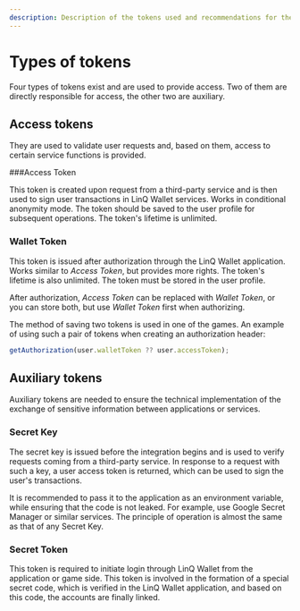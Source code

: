 ```yaml
---
description: Description of the tokens used and recommendations for their use
---
```


# Types of tokens

Four types of tokens exist and are used to provide access. Two of them are directly responsible for access, the other two are auxiliary.

## Access tokens

They are used to validate user requests and, based on them, access to certain service functions is provided.

###Access Token

This token is created upon request from a third-party service and is then used to sign user transactions in LinQ Wallet services. Works in conditional anonymity mode. The token should be saved to the user profile for subsequent operations. The token's lifetime is unlimited.

### Wallet Token

This token is issued after authorization through the LinQ Wallet application. Works similar to _Access Token_, but provides more rights. The token's lifetime is also unlimited. The token must be stored in the user profile.

After authorization, _Access Token_ can be replaced with _Wallet Token_, or you can store both, but use _Wallet Token_ first when authorizing.

The method of saving two tokens is used in one of the games. An example of using such a pair of tokens when creating an authorization header:

```typescript
getAuthorization(user.walletToken ?? user.accessToken);
```

## Auxiliary tokens

Auxiliary tokens are needed to ensure the technical implementation of the exchange of sensitive information between applications or services.

### Secret Key

The secret key is issued before the integration begins and is used to verify requests coming from a third-party service. In response to a request with such a key, a user access token is returned, which can be used to sign the user's transactions.

It is recommended to pass it to the application as an environment variable, while ensuring that the code is not leaked. For example, use Google Secret Manager or similar services. The principle of operation is almost the same as that of any Secret Key.

### Secret Token

This token is required to initiate login through LinQ Wallet from the application or game side. This token is involved in the formation of a special secret code, which is verified in the LinQ Wallet application, and based on this code, the accounts are finally linked.
